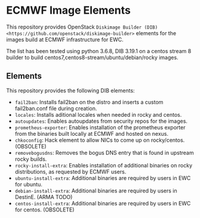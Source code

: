 
# ECMWF Image Elements

This repository provides OpenStack `Diskimage Builder (DIB)  <https://github.com/openstack/diskimage-builder>` elements for the images build at ECMWF infrastructure for EWC.

The list has been tested using python 3.6.8, DIB 3.19.1 on a centos stream 8 builder to build centos7,centos8-stream/ubuntu/debian/rocky images.

## Elements

This repository provides the following DIB elements:

* ``fail2ban``: Installs fail2ban on the distro and inserts a custom fail2ban.conf file during creation.
* ``locales``: Installs aditional locales when needed in rocky and centos.
* ``autoupdates``: Enables autoupdates from security repos for the images.
* ``prometheus-exporter``: Enables installation of the prometheus exporter from the binaries built locally at ECMWF and hosted on nexus.
* ``chkoconfig``: Hack element to allow NICs to come up on rocky/centos. (OBSOLETE)
* ``removebogusdns``: Removes the bogus DNS entry that is found in upstream rocky builds.
* ``rocky-install-extra``: Enables installation of additional binaries on rocky distributions, as requested by ECMWF users.
* ``ubuntu-install-extra``: Additional binaries are required by users in EWC for ubuntu.
* ``debian-install-extra``: Additional binaries are required by users in DestinE. (ARMA TODO)
* ``centos-install-extra``: Additional binaries are required by users in EWC for centos. (OBSOLETE)
